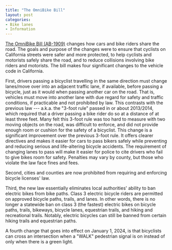 ```yaml
---
title: "The OmniBike Bill"
layout: post
categories:
- Bike lanes
- Information
---
```


[The OmniBike Bill (AB-1909)](https://leginfo.legislature.ca.gov/faces/billCompareClient.xhtml?bill_id=202120220AB1909&showamends=false) changes how cars and bike riders share the road. The goals and purpose of the changes were to ensure that cyclists on California streets were safer and more protected, to help cyclists and motorists safely share the road, and to reduce collisions involving bike riders and motorists. The bill makes four significant changes to the vehicle code in California.

First, drivers passing a bicyclist travelling in the same direction must change lanes/move over into an adjacent traffic lane, if available, before passing a bicycle, just as it would when passing another car on the road. That is, vehicles must move into another lane with due regard for safety and traffic conditions, if practicable and not prohibited by law. This contrasts with the previous law --- a.k.a. the "3-foot rule" passed in or about 2013/2014, which required that a driver passing a bike rider do so at a distance of at least three feet. Many felt this 3-foot rule was too hard to measure with two moving objects on the road, was difficult to enforce, and did not provide enough room or cushion for the safety of a bicyclist. This change is a significant improvement over the previous 3-foot rule. It offers clearer directives and makes it easier for cars to pass bikers safely while preventing and reducing serious and life-altering bicycle accidents. The requirement of changing lanes to pass will make it easier for police to cite drivers who fail to give bikes room for safety. Penalties may vary by county, but those who violate the law face fines and fees.

Second, cities and counties are now prohibited from requiring and enforcing bicycle licenses' law.

Third, the new law essentially eliminates local authorities' ability to ban electric bikes from bike paths. Class 3 electric bicycle riders are permitted on approved bicycle paths, trails, and lanes. In other words, there is no longer a statewide ban on class 3 (the fastest) electric bikes on bicycle paths, trails, bikeways, bicycle lanes, equestrian trails, and hiking and recreational trails. Notably, electric bicycles can still be banned from certain hiking trails and equestrian paths.

A fourth change that goes into effect on January 1, 2024, is that bicyclists can cross an intersection when a "WALK" pedestrian signal is on instead of only when there is a green light.
